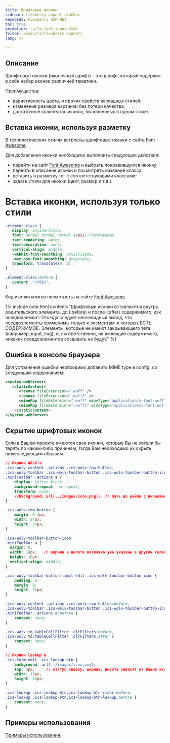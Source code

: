 ```yaml
---
title: Шрифтовые иконки
sidebar: flexberry-aspnet_sidebar
keywords: Flexberry ASP-NET
toc: true
permalink: ru/fa_font-icons.html
folder: products/flexberry-aspnet/
lang: ru

---
```


## Описание
Шрифтовые иконки (иконочный шрифт) - это шрифт, который содержит в себе набор иконок различной тематики.

Преимущества:

* вариативность цвета, и прочих свойств каскадных стилей;
* изменение размера картинки без потери качества;
* достаточное количество иконок, выполненных в одном стиле.


## Вставка иконки, используя разметку

В технологических стилях встроены шрифтовые иконки с сайта [Font Awesome](http://fortawesome.github.io/Font-Awesome/icons/). 

Для добавления иконки необходимо выполнить следующие действия:

* перейти на сайт [Font Awesome](http://fortawesome.github.io/Font-Awesome/icons/) и выбрать понравившуюся иконку;
* перейти в описание иконки и посмотреть название класса;
* вставить в разметку тег с соответствующими классами;
* задать стили для иконки (цвет, размер и т.д.).

# Вставка иконки, используя только стили

```css
.element-class {
   display: inline-block;
   font: normal normal normal 14px/1 FontAwesome;
   text-rendering: auto;
   text-decoration: none;
   vertical-align: middle;
   -webkit-font-smoothing: antialiased;
   -moz-osx-font-smoothing: grayscale;
   transform: translate(0, 0);
}

.element-class:before {
   content: "\f083";
}
```

Код иконки можно посмотреть на сайте [Font Awesome](http://fortawesome.github.io/Font-Awesome/icons/).

{% include note.html content="Шрифтовые иконки вставляются внутрь родительского элемента, до (:before) и после (:after) содержимого, как псевдоэлемент. Отсюда следует неочевидный вывод, что псевдоэлементы применимы только к элементам, к которых ЕСТЬ СОДЕРЖИМОЕ. Элементы, которые не имеют закрывающего тега (например, input, img), и, соответственно, не имеющие содержимого, никаких псевдоэлементов создавать не будут." %}

## Ошибка в консоле браузера

Для устранения ошибки необходимо добавить MIME type в config, со следующим содержанием:

```xml
<system.webServer>    
   <staticContent>
      <remove fileExtension=".woff" />
      <remove fileExtension=".woff2" />
      <mimeMap fileExtension=".woff" mimeType="application/x-font-woff" />
      <mimeMap fileExtension=".woff2" mimeType="application/x-font-woff2" />
    </staticContent>
</system.webServer>
```

## Скрытие шрифтовых иконок

Если в Вашем проекте имеются свои иконки, которые Вы не хотели бы терять по каким-либо причинам, тогда Вам необходимо их скрыть нижеследующим образом.

```css
// Иконки WOLV'а
.ics-wolv-content .actions .ics-wolv-row-button,
.ics-wolv-toolbar .ics-wolv-toolbar-button .ics-wolv-toolbar-button-icon,
.miniToolbar .actions a {
    display: inline-block;
    background-repeat: no-repeat;
    transform: none;
    //background: url(../images/icon.png);  // путь до файла с иконками, должен быть указан в Ваших селекторах
}

.ics-wolv-row-button {
    margin: 0 3px;
    width: 24px;
    height: 24px;
}

.ics-wolv-toolbar-button-icon,
.miniToolbar a {
  margin: 0;
  width: 16px;   // ширина и высота возможно уже указаны в другом селекторе
  height: 16px;
  vertical-align: middle;
}

.ics-wolv-toolbar-button-limit-edit .ics-wolv-toolbar-button-icon {
    padding: 0;
    margin: 0;
    height: 16px;
}

.ics-wolv-content .actions .ics-wolv-row-button:before,
.ics-wolv-toolbar .ics-wolv-toolbar-button .ics-wolv-toolbar-button-icon:before,
.miniToolbar .actions a:before {
    content: none;
}

.ics-wolv td.tableCellFilter .clrFilters:before,
.ics-wolv td.tableCellFilter .clrFilters:after {
    content: none;
}

// Иконки lookup'а
.ics-form-edit .ics-lookup-btn {
    background: url(../images/icon.png);
    top: 6px;     // отступ сверху, ширина, высота зависят от Ваших иконок
    width: 13px;
    height: 18px;
}

.ics-lookup .ics-lookup-btn.ics-lookup-btn-clear:before, 
.ics-lookup .ics-lookup-btn.ics-lookup-btn-lookup:before {
    content: none;
}
```

## Примеры использования

[Примеры использования.](http://fortawesome.github.io/Font-Awesome/examples/)